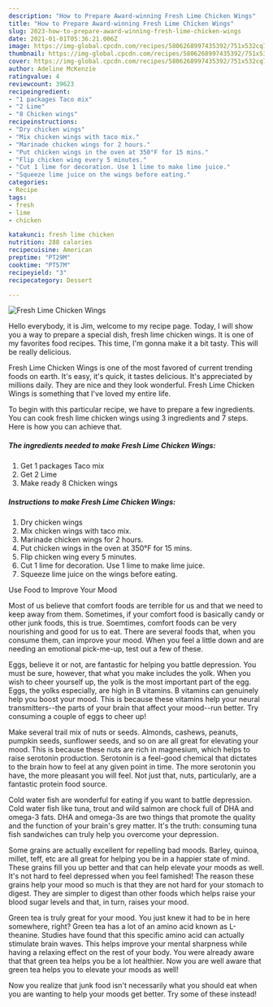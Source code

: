 ```yaml
---
description: "How to Prepare Award-winning Fresh Lime Chicken Wings"
title: "How to Prepare Award-winning Fresh Lime Chicken Wings"
slug: 2023-how-to-prepare-award-winning-fresh-lime-chicken-wings
date: 2021-01-01T05:36:21.006Z
image: https://img-global.cpcdn.com/recipes/5806268997435392/751x532cq70/fresh-lime-chicken-wings-recipe-main-photo.jpg
thumbnail: https://img-global.cpcdn.com/recipes/5806268997435392/751x532cq70/fresh-lime-chicken-wings-recipe-main-photo.jpg
cover: https://img-global.cpcdn.com/recipes/5806268997435392/751x532cq70/fresh-lime-chicken-wings-recipe-main-photo.jpg
author: Adeline McKenzie
ratingvalue: 4
reviewcount: 39623
recipeingredient:
- "1 packages Taco mix"
- "2 Lime"
- "8 Chicken wings"
recipeinstructions:
- "Dry chicken wings"
- "Mix chicken wings with taco mix."
- "Marinade chicken wings for 2 hours."
- "Put chicken wings in the oven at 350°F for 15 mins."
- "Flip chicken wing every 5 minutes."
- "Cut 1 lime for decoration. Use 1 lime to make lime juice."
- "Squeeze lime juice on the wings before eating."
categories:
- Recipe
tags:
- fresh
- lime
- chicken

katakunci: fresh lime chicken 
nutrition: 288 calories
recipecuisine: American
preptime: "PT29M"
cooktime: "PT57M"
recipeyield: "3"
recipecategory: Dessert

---
```



![Fresh Lime Chicken Wings](https://img-global.cpcdn.com/recipes/5806268997435392/751x532cq70/fresh-lime-chicken-wings-recipe-main-photo.jpg)

Hello everybody, it is Jim, welcome to my recipe page. Today, I will show you a way to prepare a special dish, fresh lime chicken wings. It is one of my favorites food recipes. This time, I'm gonna make it a bit tasty. This will be really delicious.



Fresh Lime Chicken Wings is one of the most favored of current trending foods on earth. It's easy, it's quick, it tastes delicious. It's appreciated by millions daily. They are nice and they look wonderful. Fresh Lime Chicken Wings is something that I've loved my entire life.


To begin with this particular recipe, we have to prepare a few ingredients. You can cook fresh lime chicken wings using 3 ingredients and 7 steps. Here is how you can achieve that.

<!--inarticleads1-->

##### The ingredients needed to make Fresh Lime Chicken Wings:

1. Get 1 packages Taco mix
1. Get 2 Lime
1. Make ready 8 Chicken wings




<!--inarticleads2-->

##### Instructions to make Fresh Lime Chicken Wings:

1. Dry chicken wings
1. Mix chicken wings with taco mix.
1. Marinade chicken wings for 2 hours.
1. Put chicken wings in the oven at 350°F for 15 mins.
1. Flip chicken wing every 5 minutes.
1. Cut 1 lime for decoration. Use 1 lime to make lime juice.
1. Squeeze lime juice on the wings before eating.




Use Food to Improve Your Mood


Most of us believe that comfort foods are terrible for us and that we need to keep away from them. Sometimes, if your comfort food is basically candy or other junk foods, this is true. Soemtimes, comfort foods can be very nourishing and good for us to eat. There are several foods that, when you consume them, can improve your mood. When you feel a little down and are needing an emotional pick-me-up, test out a few of these.

Eggs, believe it or not, are fantastic for helping you battle depression. You must be sure, however, that what you make includes the yolk. When you wish to cheer yourself up, the yolk is the most important part of the egg. Eggs, the yolks especially, are high in B vitamins. B vitamins can genuinely help you boost your mood. This is because these vitamins help your neural transmitters--the parts of your brain that affect your mood--run better. Try consuming a couple of eggs to cheer up!

Make several trail mix of nuts or seeds. Almonds, cashews, peanuts, pumpkin seeds, sunflower seeds, and so on are all great for elevating your mood. This is because these nuts are rich in magnesium, which helps to raise serotonin production. Serotonin is a feel-good chemical that dictates to the brain how to feel at any given point in time. The more serotonin you have, the more pleasant you will feel. Not just that, nuts, particularly, are a fantastic protein food source.

Cold water fish are wonderful for eating if you want to battle depression. Cold water fish like tuna, trout and wild salmon are chock full of DHA and omega-3 fats. DHA and omega-3s are two things that promote the quality and the function of your brain's grey matter. It's the truth: consuming tuna fish sandwiches can truly help you overcome your depression. 

Some grains are actually excellent for repelling bad moods. Barley, quinoa, millet, teff, etc are all great for helping you be in a happier state of mind. These grains fill you up better and that can help elevate your moods as well. It's not hard to feel depressed when you feel famished! The reason these grains help your mood so much is that they are not hard for your stomach to digest. They are simpler to digest than other foods which helps raise your blood sugar levels and that, in turn, raises your mood.

Green tea is truly great for your mood. You just knew it had to be in here somewhere, right? Green tea has a lot of an amino acid known as L-theanine. Studies have found that this specific amino acid can actually stimulate brain waves. This helps improve your mental sharpness while having a relaxing effect on the rest of your body. You were already aware that that green tea helps you be a lot healthier. Now you are well aware that green tea helps you to elevate your moods as well!

Now you realize that junk food isn't necessarily what you should eat when you are wanting to help your moods get better. Try some of these instead!

